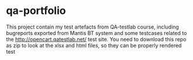 # qa-portfolio
This project contain my test artefacts from QA-testlab course, including bugreports exported from Mantis BT system and some testcases related to the http://opencart.qatestlab.net/ test site.
You need to download this repo as zip to look at the xlsx and html files, so they can be properly rendered 
test